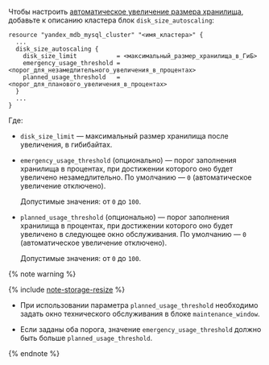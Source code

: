 Чтобы настроить [автоматическое увеличение размера хранилища](../../../../managed-mysql/concepts/storage.md#disk-size-autoscaling), добавьте к описанию кластера блок `disk_size_autoscaling`:

```hcl
resource "yandex_mdb_mysql_cluster" "<имя_кластера>" {
  ...
  disk_size_autoscaling {
    disk_size_limit           = <максимальный_размер_хранилища_в_ГиБ>
    emergency_usage_threshold = <порог_для_незамедлительного_увеличения_в_процентах>
    planned_usage_threshold   = <порог_для_планового_увеличения_в_процентах>
  }
  ...
}
```

Где:
         
* `disk_size_limit` — максимальный размер хранилища после увеличения, в гибибайтах. 

* `emergency_usage_threshold` (опционально) — порог заполнения хранилища в процентах, при достижении которого оно будет увеличено незамедлительно. По умолчанию — `0` (автоматическое увеличение отключено).
           
  Допустимые значения: от `0` до `100`.
  
* `planned_usage_threshold` (опционально) — порог заполнения хранилища в процентах, при достижении которого оно будет увеличено в следующее окно обслуживания. По умолчанию — `0` (автоматическое увеличение отключено).
           
  Допустимые значения: от `0` до `100`.

{% note warning %}
  
{% include [note-storage-resize](../note-storage-resize.md) %}

* При использовании параметра `planned_usage_threshold` необходимо задать окно технического обслуживания в блоке `maintenance_window`.
        
* Если заданы оба порога, значение `emergency_usage_threshold` должно быть больше `planned_usage_threshold`.

{% endnote %}